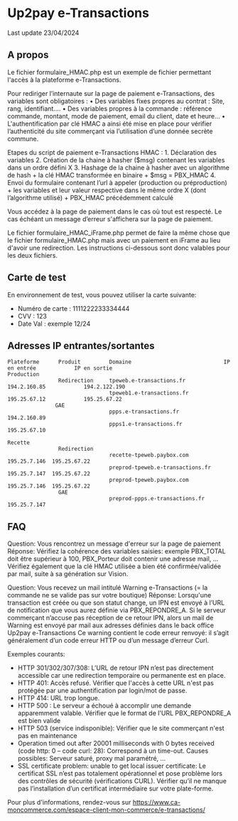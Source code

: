 # Up2pay e-Transactions
Last update 23/04/2024

## A propos
Le fichier formulaire_HMAC.php est un exemple de fichier permettant l'accès à la plateforme e-Transactions. 

Pour rediriger l’internaute sur la page de paiement e-Transactions, des variables sont obligatoires :
     •    Des variables fixes propres au contrat : Site, rang, identifiant…. 
     •    Des variables propres à la commande : référence commande, montant, mode de paiement, email du client, date et heure…
     •    L'authentification par clé HMAC a ainsi été mise en place pour vérifier l’authenticité du site commerçant via l’utilisation d’une donnée secrète commune.

Etapes du script de paiement e-Transactions HMAC : 
     1.   Déclaration des variables
     2.   Création de la chaine à hasher ($msg) contenant les variables dans un ordre défini X
     3.   Hashage de la chaine à hasher avec un algorithme de hash + la clé HMAC transformée en binaire + $msg = PBX_HMAC
     4.   Envoi du formulaire contenant l’url à appeler (production ou préproduction) + les variables et leur valeur respective dans le même ordre X (dont l’algorithme utilisé) + PBX_HMAC précédemment calculé

Vous accédez à la page de paiement dans le cas où tout est respecté. 
Le cas échéant un message d’erreur s'affichera sur la page de paiement.

Le fichier formulaire_HMAC_iFrame.php permet de faire la même chose que le fichier formulaire_HMAC.php mais avec un paiement en iFrame au lieu d'avoir une redirection.
Les instructions ci-dessous sont donc valables pour les deux fichiers.

## Carte de test

En environnement de test, vous pouvez utiliser la carte suivante:
- Numéro de carte : 1111222233334444
- CVV : 123
- Date Val : exemple 12/24

## Adresses IP entrantes/sortantes

```
Plateforme      Produit         Domaine                             IP en entrée            IP en sortie
Production     
                Redirection     tpeweb.e-transactions.fr            194.2.160.85            194.2.122.190
                                tpeweb1.e-transactions.fr           195.25.67.12            195.25.67.22
               GAE  
                                ppps.e-transactions.fr              194.2.160.89   
                                ppps1.e-transactions.fr             195.25.67.10   

Recette   
                Redirection    
                                recette-tpeweb.paybox.com           195.25.7.146  195.25.67.22
                                preprod-tpeweb.e-transactions.fr    195.25.7.147  195.25.67.22
                                preprod-tpeweb.paybox.com           195.25.7.146  195.25.67.22
                GAE  
                                preprod-ppps.e-transactions.fr      195.25.7.147  
```

## FAQ


Question: Vous rencontrez un message d'erreur sur la page de paiement
Réponse: Vérifiez la cohérence des variables saisies: exemple PBX_TOTAL doit être supérieur à 100, PBX_Porteur doit contenir une adresse mail, ...
Vérifiez également que la clé HMAC utilisée a bien été confirmée/validée par mail, suite à sa génération sur Vision.


Question: Vous recevez un mail intitulé Warning e-Transactions (= la commande ne se valide pas sur votre boutique)
Réponse: Lorsqu'une transaction est créée ou que son statut change, un IPN est envoyé à l’URL de notification que vous aurez définie via PBX_REPONDRE_A.
Si le serveur commerçant n’accuse pas réception de ce retour IPN, alors un mail de Warning est envoyé par mail aux adresses définies dans le back office Up2pay e-Transactions
Ce warning contient le code erreur renvoyé: il s’agit généralement d’un code erreur HTTP ou d’un message d’erreur Curl.

Exemples courants:

- HTTP 301/302/307/308: L’URL de retour IPN n’est pas directement accessible car une redirection temporaire ou permanente est en place.
- HTTP 401: Accès refusé. Vérifier que l'accès à cette URL n'est pas protégée par une authentification par login/mot de passe.
- HTTP 414: URL trop longue.
- HTTP 500 : Le serveur a échoué à accomplir une demande apparemment valable. Vérifier que le format de l'URL PBX_REPONDRE_A est bien valide
- HTTP 503 (service indisponible): Vérifier que le site commerçant n'est pas en maintenance
- Operation timed out after 20001 milliseconds with 0 bytes received (code http: 0 – code curl: 28): Correspond à un time-out. Causes possibles: Serveur saturé, proxy mal paramétré, ...
- SSL certificate problem: unable to get local issuer certificate: Le certificat SSL n’est pas totalement opérationnel et pose problème lors des contrôles de sécurité (vérifications CURL). Vérifier qu’il ne manque pas l’installation d’un certificat intermédiaire sur votre plate-forme.

Pour plus d'informations, rendez-vous sur https://www.ca-moncommerce.com/espace-client-mon-commerce/e-transactions/
